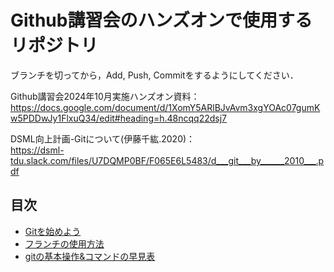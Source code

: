 # Github講習会のハンズオンで使用するリポジトリ

ブランチを切ってから，Add, Push, Commitをするようにしてください．

Github講習会2024年10月実施ハンズオン資料：  
<https://docs.google.com/document/d/1XomY5ARlBJvAvm3xgYOAc07gumKw5PDDwJy1FlxuQ34/edit#heading=h.48ncqq22dsj7>

DSML向上計画-Gitについて(伊藤千紘.2020)：  
<https://dsml-tdu.slack.com/files/U7DQMP0BF/F065E6L5483/d___git___by______2010___.pdf>

## 目次
- [Gitを始めよう](Let's_Git_Started.md)
- [フランチの使用方法](Git_branch.md)
- [gitの基本操作&コマンドの早見表](Git_Command_Guide.md)
